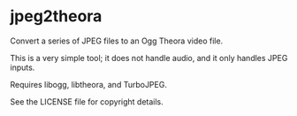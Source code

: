 # jpeg2theora
Convert a series of JPEG files to an Ogg Theora video file.

This is a very simple tool; it does not handle audio, and it
only handles JPEG inputs.

Requires libogg, libtheora, and TurboJPEG.

See the LICENSE file for copyright details.

